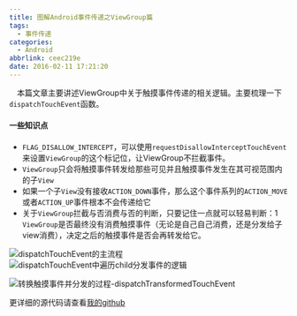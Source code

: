 ```yaml
---
title: 图解Android事件传递之ViewGroup篇
tags:
  - 事件传递
categories:
  - Android
abbrlink: ceec219e
date: 2016-02-11 17:21:20
---
```

&emsp;本篇文章主要讲述ViewGroup中关于触摸事件传递的相关逻辑。主要梳理一下`dispatchTouchEvent`函数。
#### 一些知识点

- `FLAG_DISALLOW_INTERCEPT`，可以使用`requestDisallowInterceptTouchEvent`来设置`ViewGroup`的这个标记位，让ViewGroup不拦截事件。
- `ViewGroup`只会将触摸事件转发给那些可见并且触摸事件发生在其可视范围内的子`View`
- 如果一个子`View`没有接收`ACTION_DOWN`事件，那么这个事件系列的`ACTION_MOVE`或者`ACTION_UP`事件根本不会传递给它
- 关于`ViewGroup`拦截与否消费与否的判断，只要记住一点就可以轻易判断：1 `ViewGroup`是否最终没有消费触摸事件（无论是自己自己消费，还是分发给子view消费），决定之后的触摸事件是否会再转发给它。

![dispatchTouchEvent的主流程](http://7xrxif.com1.z0.glb.clouddn.com/201644-toucheventViewGroup.png)
![dispatchTouchEvent中遍历child分发事件的逻辑](http://7xrxif.com1.z0.glb.clouddn.com/201644-toucheventViewGroup%E9%81%8D%E5%8E%86child.png)

![转换触摸事件并分发的过程-dispatchTransformedTouchEvent](http://7xrxif.com1.z0.glb.clouddn.com/viewgroup3.png)

更详细的源代码请查看[我的github](https://github.com/ztelur/AOSP-analysis/tree/master/%E4%BA%8B%E4%BB%B6%E4%BC%A0%E9%80%92)
